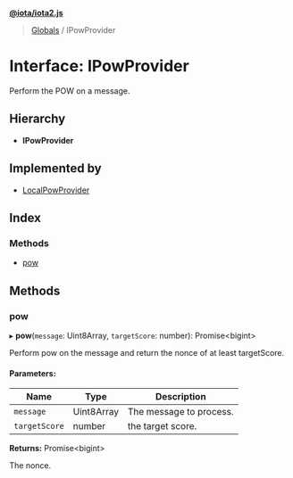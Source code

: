 **[@iota/iota2.js](../README.md)**

> [Globals](../README.md) / IPowProvider

# Interface: IPowProvider

Perform the POW on a message.

## Hierarchy

* **IPowProvider**

## Implemented by

* [LocalPowProvider](../classes/localpowprovider.md)

## Index

### Methods

* [pow](ipowprovider.md#pow)

## Methods

### pow

▸ **pow**(`message`: Uint8Array, `targetScore`: number): Promise\<bigint>

Perform pow on the message and return the nonce of at least targetScore.

#### Parameters:

Name | Type | Description |
------ | ------ | ------ |
`message` | Uint8Array | The message to process. |
`targetScore` | number | the target score. |

**Returns:** Promise\<bigint>

The nonce.
